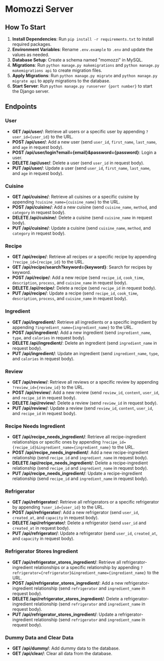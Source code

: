 # Momozzi Server

## How To Start

1. **Install Dependencies**: Run `pip install -r requirements.txt` to install required packages.
2. **Environment Variables**: Rename `.env.example` to `.env` and update the values as needed.
3. **Database Setup**: Create a schema named "momozzi" in MySQL.
4. **Migrations**: Run `python manage.py makemigrations` and `python manage.py makemigrations api` to create migration files.
5. **Apply Migrations**: Run `python manage.py migrate` and `python manage.py migrate api` to apply migrations to the database.
6. **Start Server**: Run `python manage.py runserver {port number}` to start the Django server.

## Endpoints

### User
- **GET /api/user/**: Retrieve all users or a specific user by appending `?user_id={user_id}` to the URL.
- **POST /api/user/**: Add a new user (send `user_id`, `first_name`, `last_name`, and `age` in request body).
- **POST /api/user/login?email={email}&password={password}**: Login a user.
- **DELETE /api/user/**: Delete a user (send `user_id` in request body).
- **PUT /api/user/**: Update a user (send `user_id`, `first_name`, `last_name`, and `age` in request body).

### Cuisine
- **GET /api/cuisine/**: Retrieve all cuisines or a specific cuisine by appending `?cuisine_name={cuisine_name}` to the URL.
- **POST /api/cuisine/**: Add a new cuisine (send `cuisine_name`, `method`, and `category` in request body).
- **DELETE /api/cuisine/**: Delete a cuisine (send `cuisine_name` in request body).
- **PUT /api/cuisine/**: Update a cuisine (send `cuisine_name`, `method`, and `category` in request body).

### Recipe
- **GET /api/recipe/**: Retrieve all recipes or a specific recipe by appending `?recipe_id={recipe_id}` to the URL.
- **GET /api/recipe/search?keyword={keyword}**: Search for recipes by keyword.
- **POST /api/recipe/**: Add a new recipe (send `recipe_id`, `cook_time`, `description`, `process`, and `cuisine_name` in request body).
- **DELETE /api/recipe/**: Delete a recipe (send `recipe_id` in request body).
- **PUT /api/recipe/**: Update a recipe (send `recipe_id`, `cook_time`, `description`, `process`, and `cuisine_name` in request body).


### Ingredient
- **GET /api/ingredient/**: Retrieve all ingredients or a specific ingredient by appending `?ingredient_name={ingredient_name}` to the URL.
- **POST /api/ingredient/**: Add a new ingredient (send `ingredient_name`, `type`, and `calories` in request body).
- **DELETE /api/ingredient/**: Delete an ingredient (send `ingredient_name` in request body).
- **PUT /api/ingredient/**: Update an ingredient (send `ingredient_name`, `type`, and `calories` in request body).

### Review
- **GET /api/review/**: Retrieve all reviews or a specific review by appending `?review_id={review_id}` to the URL.
- **POST /api/review/**: Add a new review (send `review_id`, `content`, `user_id`, and `recipe_id` in request body).
- **DELETE /api/review/**: Delete a review (send `review_id` in request body).
- **PUT /api/review/**: Update a review (send `review_id`, `content`, `user_id`, and `recipe_id` in request body).

### Recipe Needs Ingredient
- **GET /api/recipe_needs_ingredient/**: Retrieve all recipe-ingredient relationships or specific ones by appending `?recipe_id={recipe_id}&ingredient_name={ingredient_name}` to the URL.
- **POST /api/recipe_needs_ingredient/**: Add a new recipe-ingredient relationship (send `recipe_id` and `ingredient_name` in request body).
- **DELETE /api/recipe_needs_ingredient/**: Delete a recipe-ingredient relationship (send `recipe_id` and `ingredient_name` in request body).
- **PUT /api/recipe_needs_ingredient/**: Update a recipe-ingredient relationship (send `recipe_id` and `ingredient_name` in request body).

### Refrigerator
- **GET /api/refrigerator/**: Retrieve all refrigerators or a specific refrigerator by appending `?user_id={user_id}` to the URL.
- **POST /api/refrigerator/**: Add a new refrigerator (send `user_id`, `created_at`, and `capacity` in request body).
- **DELETE /api/refrigerator/**: Delete a refrigerator (send `user_id` and `created_at` in request body).
- **PUT /api/refrigerator/**: Update a refrigerator (send `user_id`, `created_at`, and `capacity` in request body).

### Refrigerator Stores Ingredient
- **GET /api/refrigerator_stores_ingredient/**: Retrieve all refrigerator-ingredient relationships or a specific relationship by appending `?refrigerator={refrigerator}&ingredient_name={ingredient_name}` to the URL.
- **POST /api/refrigerator_stores_ingredient/**: Add a new refrigerator-ingredient relationship (send `refrigerator` and `ingredient_name` in request body).
- **DELETE /api/refrigerator_stores_ingredient/**: Delete a refrigerator-ingredient relationship (send `refrigerator` and `ingredient_name` in request body).
- **PUT /api/refrigerator_stores_ingredient/**: Update a refrigerator-ingredient relationship (send `refrigerator` and `ingredient_name` in request body).

### Dummy Data and Clear Data
- **GET /api/dummy/**: Add dummy data to the database.
- **GET /api/clear/**: Clear all data from the database.
